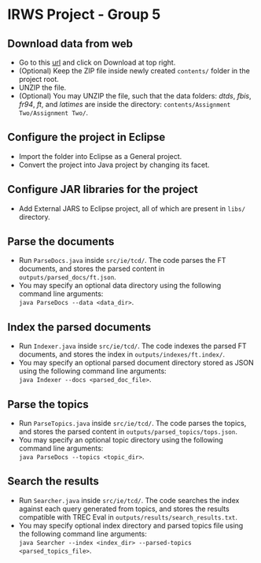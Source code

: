 IRWS Project - Group 5
==

Download data from web
--
* Go to this [url](https://drive.google.com/file/d/1MudJity9Ckh8jxapFx3OS-DLEkcvbYYx/view?nbsp) and click on Download at top right.
* (Optional) Keep the ZIP file inside newly created ```contents/``` folder in the project root.
* UNZIP the file.
* (Optional) You may UNZIP the file, such that the data folders: *dtds*, *fbis*, *fr94*, *ft*, and *latimes* are inside the directory: ```contents/Assignment Two/Assignment Two/```.

Configure the project in Eclipse
--
* Import the folder into Eclipse as a General project.
* Convert the project into Java project by changing its facet.

Configure JAR libraries for the project
--
* Add External JARS to Eclipse project, all of which are present in ```libs/``` directory.

Parse the documents
--
* Run ```ParseDocs.java``` inside ```src/ie/tcd/```. The code parses the FT documents, and stores the parsed content in ```outputs/parsed_docs/ft.json```.
* You may specify an optional data directory using the following command line arguments:<br/>
```java ParseDocs --data <data_dir>```.

Index the parsed documents
--
* Run ```Indexer.java``` inside ```src/ie/tcd/```. The code indexes the parsed FT documents, and stores the index in ```outputs/indexes/ft.index/```.
* You may specify an optional parsed document directory stored as JSON using the following command line arguments:<br/>
```java Indexer --docs <parsed_doc_file>```.

Parse the topics
--
* Run ```ParseTopics.java``` inside ```src/ie/tcd/```. The code parses the topics, and stores the parsed content in ```outputs/parsed_topics/tops.json```.
* You may specify an optional topic directory using the following command line arguments:<br/>
```java ParseDocs --topics <topic_dir>```.

Search the results
--
* Run ```Searcher.java``` inside ```src/ie/tcd/```. The code searches the index against each query generated from topics, and stores the results compatible with TREC Eval in ```outputs/results/search_results.txt```.
* You may specify optional index directory and parsed topics file using the following command line arguments:<br/>
```java Searcher --index <index_dir> --parsed-topics <parsed_topics_file>```.